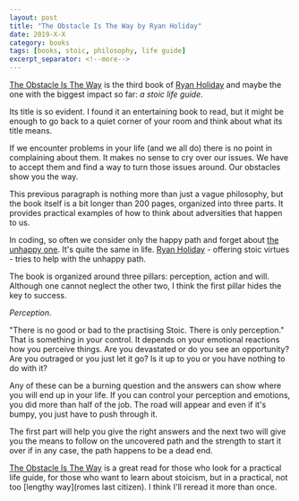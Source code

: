 ```yaml
---
layout: post
title: "The Obstacle Is The Way by Ryan Holiday"
date: 2019-X-X
category: books
tags: [books, stoic, philosophy, life guide]
excerpt_separator: <!--more-->
---
```

[The Obstacle Is The Way](https://amzn.to/2tqsDf1) is the third book of [Ryan Holiday](https://ryanholiday.net/) and maybe the one with the biggest impact so far: _a stoic life guide_.
<!--more-->

Its title is so evident. I found it an entertaining book to read, but it might be enough to go back to a quiet corner of your room and think about what its title means.

If we encounter problems in your life (and we all do) there is no point in complaining about them. It makes no sense to cry over our issues. We have to accept them and find a way to turn those issues around. Our obstacles show you the way.

This previous paragraph is nothing more than just a vague philosophy, but the book itself is a bit longer than 200 pages, organized into three parts. It provides practical examples of how to think about adversities that happen to us. 

In coding, so often we consider only the happy path and forget about [the unhappy one](http://sandordargo.com/blog/2017/09/27/railway_oriented_programming). It's quite the same in life. [Ryan Holiday](https://ryanholiday.net/) - offering stoic virtues - tries to help with the unhappy path.

The book is organized around three pillars: perception, action and will. Although one cannot neglect the other two, I think the first pillar hides the key to success. 

_Perception._

"There is no good or bad to the practising Stoic. There is only perception." That is something in your control. It depends on your emotional reactions how you perceive things. Are you devastated or do you see an opportunity? Are you outraged or you just let it go? Is it up to you or you have nothing to do with it?

Any of these can be a burning question and the answers can show where you will end up in your life. If you can control your perception and emotions, you did more than half of the job. The road will appear and even if it's bumpy, you just have to push through it.

The first part will help you give the right answers and the next two will give you the means to follow on the uncovered path and the strength to start it over if in any case, the path happens to be a dead end.

[The Obstacle Is The Way](https://amzn.to/2tqsDf1) is a great read for those who look for a practical life guide, for those who want to learn about stoicism, but in a practical, not too [lengthy way](romes last citizen). I think I'll reread it more than once.